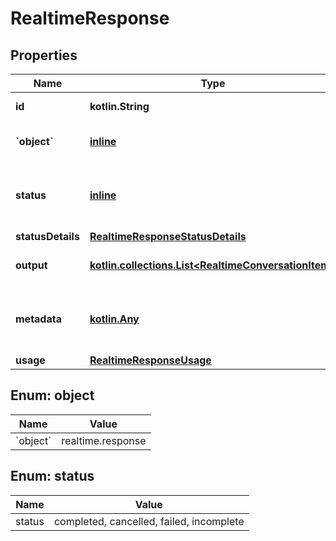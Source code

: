 
# RealtimeResponse

## Properties
| Name | Type | Description | Notes |
| ------------ | ------------- | ------------- | ------------- |
| **id** | **kotlin.String** | The unique ID of the response. |  [optional] |
| **&#x60;object&#x60;** | [**inline**](#&#x60;Object&#x60;) | The object type, must be &#x60;realtime.response&#x60;. |  [optional] |
| **status** | [**inline**](#Status) | The final status of the response (&#x60;completed&#x60;, &#x60;cancelled&#x60;, &#x60;failed&#x60;, or  &#x60;incomplete&#x60;).  |  [optional] |
| **statusDetails** | [**RealtimeResponseStatusDetails**](RealtimeResponseStatusDetails.md) |  |  [optional] |
| **output** | [**kotlin.collections.List&lt;RealtimeConversationItem&gt;**](RealtimeConversationItem.md) | The list of output items generated by the response. |  [optional] |
| **metadata** | [**kotlin.Any**](.md) | Developer-provided string key-value pairs associated with this response.  |  [optional] |
| **usage** | [**RealtimeResponseUsage**](RealtimeResponseUsage.md) |  |  [optional] |


<a id="`Object`"></a>
## Enum: object
| Name | Value |
| ---- | ----- |
| &#x60;object&#x60; | realtime.response |


<a id="Status"></a>
## Enum: status
| Name | Value |
| ---- | ----- |
| status | completed, cancelled, failed, incomplete |



